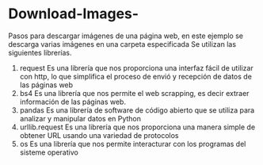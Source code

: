 # Download-Images-
Pasos para descargar imágenes de una página web, en este ejemplo se descarga varias imágenes en una carpeta especificada
Se utilizan las siguientes librerías.
1. request
Es una librería que nos proporciona una interfaz fácil de utilizar con http, lo que simplifica el proceso de envió y recepción de datos de las páginas web
2. bs4
Es una librería que nos permite el web scrapping, es decir extraer información de las páginas web.
3. pandas
Es una librería de software de código abierto que se utiliza para analizar y manipular datos en Python
4. urllib.request
Es una librería que nos proporciona una manera simple de obtener URL usando una variedad de protocolos
5. os
Es una librería que nos permite interacturar con los programas del sisteme operativo
